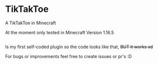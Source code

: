 # TikTakToe
A TikTakToe in Minecraft

At the moment only tested in Minecraft Version 1.16.5

##
Is my first self-coded plugin so the code looks like that, ~~BUT it works xd~~

For bugs or improvements feel free to create issues or pr's :D
